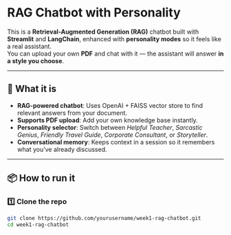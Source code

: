 # RAG Chatbot with Personality

This is a **Retrieval-Augmented Generation (RAG)** chatbot built with **Streamlit** and **LangChain**, enhanced with **personality modes** so it feels like a real assistant.  
You can upload your own **PDF** and chat with it — the assistant will answer **in a style you choose**.

---

## 🚀 What it is
- **RAG-powered chatbot**: Uses OpenAI + FAISS vector store to find relevant answers from your document.
- **Supports PDF upload**: Add your own knowledge base instantly.
- **Personality selector**: Switch between *Helpful Teacher*, *Sarcastic Genius*, *Friendly Travel Guide*, *Corporate Consultant*, or *Storyteller*.
- **Conversational memory**: Keeps context in a session so it remembers what you’ve already discussed.

---

## 📦 How to run it

### 1️⃣ Clone the repo
```bash
git clone https://github.com/yourusername/week1-rag-chatbot.git
cd week1-rag-chatbot